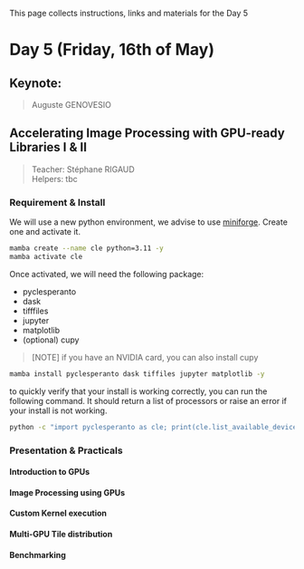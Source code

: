 This page collects instructions, links and materials for the Day 5
# Day 5 (Friday, 16th of May)

## Keynote: 

> Auguste GENOVESIO

## Accelerating Image Processing with GPU-ready Libraries I & II

> Teacher: Stéphane RIGAUD  
> Helpers: tbc  

### Requirement & Install

We will use a new python environment, we advise to use [miniforge](). Create one and activate it.

```bash
mamba create --name cle python=3.11 -y
mamba activate cle
```

Once activated, we will need the following package:
- pyclesperanto 
- dask
- tifffiles
- jupyter
- matplotlib
- (optional) cupy

> [NOTE]
> if you have an NVIDIA card, you can also install cupy

```bash
mamba install pyclesperanto dask tiffiles jupyter matplotlib -y
```

to quickly verify that your install is working correctly, you can run the following command. It should return a list of processors or raise an error if your install is not working.

```bash
python -c "import pyclesperanto as cle; print(cle.list_available_devices())"
```

### Presentation & Practicals

#### Introduction to GPUs

#### Image Processing using GPUs

#### Custom Kernel execution

#### Multi-GPU Tile distribution

#### Benchmarking